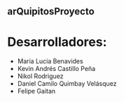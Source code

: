 ## arQuipitosProyecto

# Desarrolladores:

- Maria Lucia Benavides
- Kevin Andrés Castillo Peña
- Nikol Rodriguez
- Daniel Camilo Quimbay Velásquez
- Felipe Gaitan 
